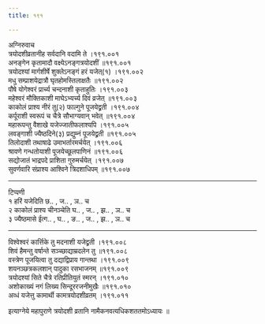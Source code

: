 ```yaml
---
title: १९१

---
```

अग्निरुवाच  
त्रयोदशीव्रतानीह सर्वदानि वदामि ते ।१९१.००१  
अनङ्गेन कृतामादौ वक्ष्येऽनङ्गत्रयोदशीं ॥१९१.००१  
त्रयोदश्यां मार्गशीर्षे शुक्लेऽनङ्गं हरं यजेत्(१) ।१९१.००२  
मधु सम्प्राशयेद्रात्रौ घृतहोमस्तिलाक्षतैः ॥१९१.००२  
पौषे योगेश्वरं प्रार्च्य चन्दनाशी कृताहुतिः ।१९१.००३  
महेश्वरं मौक्तिकाशी माघेऽभ्यर्च्य दिवं व्रजेत् ॥१९१.००३  
काकोलं प्राश्य नीरं तु(२) फाल्गुने पूजयेद्व्रती ।१९१.००४  
कर्पूराशी स्वरूपं च चैत्रे सौभाग्यवान् भवेत् ॥१९१.००४  
महारूपन्तु वैशाखे यजेज्जातीफलाश्यपि ।१९१.००५  
लवङ्गाशी ज्यैष्ठदिने(३) प्रद्युम्नं पूजयेद्व्रती ॥१९१.००५  
तिलोदाशी तथाषाढे उमाभर्तारमर्चयेत् ।१९१.००६  
श्रावणे गन्धतोयाशी पूजयेच्छूलपाणिनं ॥१९१.००६  
सद्योजातं भाद्रपदे प्राशिता गुरुमर्चयेत् ।१९१.००७  
सुवर्णवारि संप्राश्य आश्विने त्रिदशाधिपम् ॥१९१.००७  
- - - -- - - -- - - - -  
टिप्पणी  
१ हरिं यजेदिति छ.. , ज.. , ञ.. च  
२ काकोलं प्राश्य चीनञ्चेति घ.. , ज.. , झ.. , ञ.. च  
३ ज्यैष्ठमासे ईत्ग.. , घ.. , ङ.. , ज.. , झ.. , ञ.. च  
-- -- - - -- - -- - - -- -  
विश्वेश्वरं कार्त्तिके तु मदनाशी यजेद्व्रती ।१९१.००८  
शिवं हैमन्तु वर्षान्ते सञ्च्छाद्याम्रदलेन तु ॥१९१.००८  
वस्त्रेण पूजयित्वा तु दद्याद्विप्राय गान्तथा ।१९१.००९  
शयनञ्छत्रकलशान् पादुका रसभाजनम् ॥१९१.००९  
त्रयोदश्यां सिते चैत्रे रतिप्रीतियुतं स्मरन् ।१९१.०१०  
अशोकाख्यं नगं लिख्य सिन्दूररजनीमुखैः ॥१९१.०१०  
अव्धं यजेत्तु कामार्थी कामत्रयोदशीव्रतम् ।१९१.०११  
  
इत्याग्नेये महापुराणे त्रयोदशी व्रतानि नामैकनवत्यधिकशततमोऽध्यायः ॥